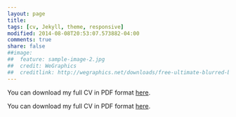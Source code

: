 ```yaml
---
layout: page
title: 
tags: [cv, Jekyll, theme, responsive]
modified: 2014-08-08T20:53:07.573882-04:00
comments: true
share: false
##image:
##  feature: sample-image-2.jpg
##  credit: WeGraphics
##  creditlink: http://wegraphics.net/downloads/free-ultimate-blurred-background-pack/
---
```


<p style="text-indent:0">You can download my full CV in PDF format <a href="../docs/oguzkaya.pdf" target="_blank">here</a>.</p>

<object width="100%" height="100px" data="../docs/oguzkaya.pdf" type="application/pdf">
<p style="text-indent:0">You can download my full CV in PDF format <a href="../docs/oguzkaya.pdf" target="_blank">here</a>.</p>
</object>
